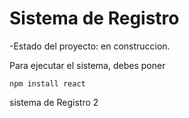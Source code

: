 <h1> Sistema de Registro</h1>

-Estado del proyecto: en construccion.

Para ejecutar el sistema, debes poner

```npm install react```

sistema de Registro 2
